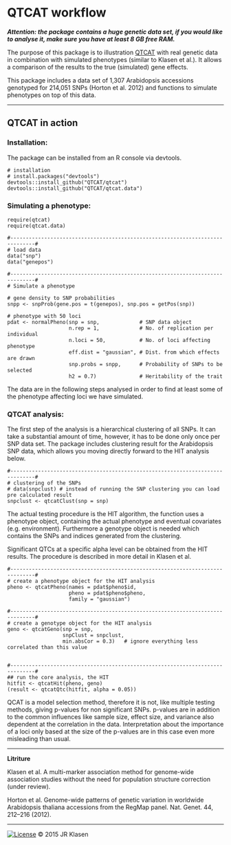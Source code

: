 
# QTCAT workflow

***Attention: the package contains a huge genetic data set, if you would like to analyse it, make sure you have at least 8 GB free RAM.***

The purpose of this package is to illustration [QTCAT](https://github.com/QTCAT/qtcat) with real genetic data in combination with simulated phenotypes (similar to Klasen et al.).  It allows a comparison of the results to the true (simulated) gene effects.


This package includes a data set of 1,307 Arabidopsis accessions genotyped for 214,051 SNPs (Horton et al. 2012) and functions to simulate phenotypes on top of this data.

________________________________________________________________________________

## QTCAT in action
### Installation:
The package can be installed from an R console via devtools.

```{R}
# installation
# install.packages("devtools")
devtools::install_github("QTCAT/qtcat") 
devtools::install_github("QTCAT/qtcat.data") 

```

### Simulating a phenotype:

```{R}
require(qtcat)
require(qtcat.data)

#------------------------------------------------------------------------------#
# load data
data("snp")
data("genepos")

#------------------------------------------------------------------------------#
# Simulate a phenotype

# gene density to SNP probabilities
snpp <- snpProb(gene.pos = t(genepos), snp.pos = getPos(snp))

# phenotype with 50 loci
pdat <- normalPheno(snp = snp,             # SNP data object
                    n.rep = 1,             # No. of replication per individual
                    n.loci = 50,           # No. of loci affecting phenotype
                    eff.dist = "gaussian", # Dist. from which effects are drawn
                    snp.probs = snpp,      # Probability of SNPs to be selected
                    h2 = 0.7)              # Heritability of the trait

```

The data are in the following steps analysed in order to find at least some of the phenotype affecting loci we have simulated.

### QTCAT analysis:
The first step of the analysis is a hierarchical clustering of all SNPs.  It can take a substantial amount of time, however, it has to be done only once per SNP data set.  The package includes clustering result for the Arabidopsis SNP data, which allows you moving directly forward to the HIT analysis below.

```{R}
#------------------------------------------------------------------------------#
# clustering of the SNPs
# data(snpclust) # instead of running the SNP clustering you can load pre calculated result 
snpclust <- qtcatClust(snp = snp)

```

The actual testing procedure is the HIT algorithm, the function uses a phenotype object, containing the actual phenotype and eventual covariates (e.g. environment).  Furthermore a genotype object is needed which contains the SNPs and indices generated from the clustering. 

Significant QTCs at a specific alpha level can be obtained from the HIT results.  The procedure is described in more detail in Klasen et al.

```{R}
#------------------------------------------------------------------------------#
# create a phenotype object for the HIT analysis
pheno <- qtcatPheno(names = pdat$pheno$id,
                    pheno = pdat$pheno$pheno,
                    family = "gaussian")

#------------------------------------------------------------------------------#
# create a genotype object for the HIT analysis
geno <- qtcatGeno(snp = snp,
                  snpClust = snpclust,
                  min.absCor = 0.3)   # ignore everything less correlated than this value


#------------------------------------------------------------------------------#
## run the core analysis, the HIT
hitfit <- qtcatHit(pheno, geno)
(result <- qtcatQtc(hitfit, alpha = 0.05))

```

QCAT is a model selection method, therefore it is not, like multiple testing methods, giving p-values for non significant SNPs.  p-values are in addition to the common influences like sample size, effect size, and variance also dependent at the correlation in the data. Interpretation about the importance of a loci only based at the size of the p-values are in this case even more misleading than usual.

________________________________________________________________________________

__Litriture__

Klasen et al. A multi-marker association method for genome-wide association studies without the need for population structure correction (under review).

Horton et al. Genome-wide patterns of genetic variation in worldwide Arabidopsis thaliana accessions from the RegMap panel. Nat. Genet. 44, 212–216 (2012).

________________________________________________________________________________

[![License](https://img.shields.io/badge/license-GPL%20%28%3E=%202%29-brightgreen.svg)](https://www.gnu.org/licenses/gpl-2.0.html)
&copy; 2015 JR Klasen
